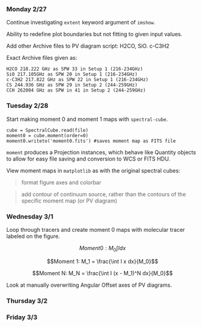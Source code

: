 ### Monday 2/27

Continue investigating `extent` keyword argument of `imshow`.

Ability to redefine plot boundaries but not fitting to given input values. 

Add other Archive files to PV diagram script: H2CO, SiO. c-C3H2

Exact Archive files given as:

```
H2CO 218.222 GHz as SPW 33 in Setup 1 (216-234GHz)
SiO 217.105GHz as SPW 20 in Setup 1 (216-234GHz) 
c-C3H2 217.822 GHz as SPW 22 in Setup 1 (216-234GHz)
CS 244.936 GHz as SPW 29 in Setup 2 (244-259GHz)
CCH 262004 GHz as SPW in 41 in Setup 2 (244-259GHz)
```

### Tuesday 2/28

Start making moment 0 and moment 1 maps with `spectral-cube`.

```
cube = SpectralCube.read(file)
moment0 = cube.moment(order=0)
moment0.writeto('moment0.fits') #saves moment map as FITS file
```
`moment` produces a Projection instances, which behave like Quantity objects to allow for easy file saving and conversion to WCS or FITS HDU.

View moment maps in `matplotlib` as with the original spectral cubes:

> format figure axes and colorbar

> add contour of continuum source, rather than the contours of the specific moment map (or PV diagram)

### Wednesday 3/1

Loop through tracers and create moment 0 maps with molecular tracer labeled on the figure.

$$Moment 0: M_0 \int I dx$$

$$Moment 1: M_1 = \frac{\int I x dx}{M_0}$$

$$Moment N: M_N = \frac{\int I (x - M_1)^N dx}{M_0}$$

Look at manually overwriting Angular Offset axes of PV diagrams. 

### Thursday 3/2

### Friday 3/3 
